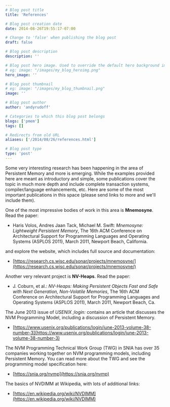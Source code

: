 ```yaml
---
# Blog post title
title: 'References'

# Blog post creation date
date: 2014-08-26T19:55:17-07:00

# Change to 'false' when publishing the blog post
draft: false

# Blog post description
description: ''

# Blog post hero image. Used to override the default hero background image.
# eg: image: "/images/my_blog_heroimg.png"
hero_image: ''

# Blog post thumbnail
# eg: image: "/images/my_blog_thumbnail.png"
image: ''

# Blog post author
author: 'andyrudoff'

# Categories to which this blog post belongs
blogs: ['pmem']
tags: []

# Redirects from old URL
aliases: ['/2014/08/26/references.html']

# Blog post type
type: 'post'
---
```


Some very interesting research has been happening in the area of
Persistent Memory and more is emerging. While the examples provided
here are meant as introductory and simple, some publications cover
the topic in much more depth and include complete transaction systems,
compiler/language enhancements, etc. Here are some of the most
important publications in this space (please send links to more and
we'll include them).

One of the most impressive bodies of work in this area is **Mnemosyne**.
Read the paper:

- Haris Volos, Andres Jaan Tack, Michael M. Swift: _Mnemosyne:
  Lightweight Persistent Memory_, The 16th ACM Conference on
  Architectural Support for Programming Languages and Operating
  Systems (ASPLOS 2011), March 2011, Newport Beach, California.

and explore the website, which includes full source and documentation:

- [https://research.cs.wisc.edu/sonar/projects/mnemosyne/](https://research.cs.wisc.edu/sonar/projects/mnemosyne/)

Another very relevant project is **NV-Heaps**. Read the paper:

- J. Coburn, et al.: _NV-Heaps: Making Persistent Objects Fast and Safe
  with Next Generation, Non-Volatile Memories_, The 16th ACM Conference
  on Architectural Support for Programming Languages and Operating
  Systems (ASPLOS 2011), March 2011, Newport Beach, Ca.

The June 2013 issue of _USENIX ;login:_ contains an article that discusses
the NVM Programming Model, including a discussion of Persistent Memory.

- [https://www.usenix.org/publications/login/june-2013-volume-38-number-3](https://www.usenix.org/publications/login/june-2013-volume-38-number-3)

The NVM Programming Technical Work Group (TWG) in SNIA has over 35
companies working together on NVM programming models, including
Persistent Memory. You can read more about the TWG and see the
programming model specification here:

- [https://snia.org/nvmp](https://snia.org/nvmp)

The basics of NVDIMM at Wikipedia, with lots of additional links:

- [https://en.wikipedia.org/wiki/NVDIMM](https://en.wikipedia.org/wiki/NVDIMM)
